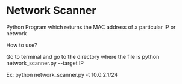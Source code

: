 # Network Scanner
Python Program which returns the MAC address of a particular IP or network

How to use?

Go to terminal and go to the directory where the file is
python network_scanner.py --target IP

Ex: python network_scanner.py -t 10.0.2.1/24 
